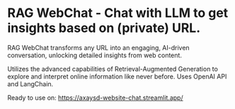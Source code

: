 # RAG WebChat - Chat with LLM to get insights based on (private) URL.

RAG WebChat transforms any URL into an engaging, AI-driven conversation, unlocking detailed insights from web content.

Utilizes the advanced capabilities of Retrieval-Augmented Generation to explore and interpret online information like never before. Uses OpenAI API and LangChain.

Ready to use on: https://axaysd-website-chat.streamlit.app/
